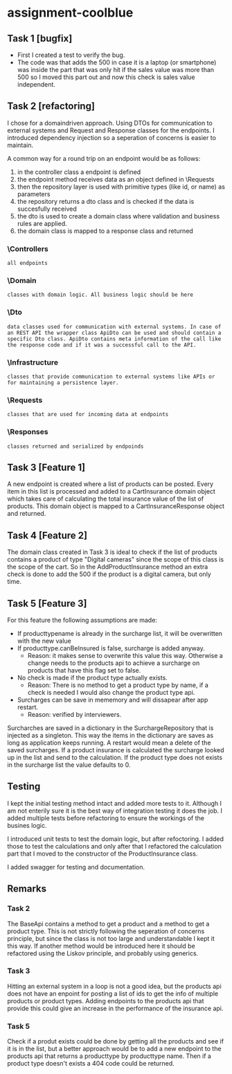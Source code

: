 # assignment-coolblue

## Task 1 [bugfix]
- First I created a test to verify the bug.
- The code was that adds the 500 in case it is a laptop (or smartphone) was inside the part that was only hit if the sales value was more than 500 so I moved this part out and now this check is sales value independent.

## Task 2 [refactoring]
I chose for a domaindriven approach. Using DTOs for communication to external systems and Request and Response classes for the endpoints. I introduced dependency injection so a seperation of concerns is easier to maintain.

A common way for a round trip on an endpoint would be as follows:
1. in the controller class a endpoint is defined
2. the endpoint method receives data as an object defined in \Requests
3. then the repository layer is used with primitive types (like id, or name) as parameters
4. the repository returns a dto class and is checked if the data is succesfully received
5. the dto is used to create a domain class where validation and business rules are applied.
6. the domain class is mapped to a response class and returned


### \Controllers
    all endpoints
### \Domain
    classes with domain logic. All business logic should be here
### \Dto
    data classes used for communication with external systems. In case of an REST API the wrapper class ApiDto can be used and should contain a specific Dto class. ApiDto contains meta information of the call like the response code and if it was a successful call to the API. 
### \Infrastructure
    classes that provide communication to external systems like APIs or for maintaining a persistence layer. 
### \Requests
    classes that are used for incoming data at endpoints
### \Responses
    classes returned and serialized by endpoinds

## Task 3 [Feature 1]
A new endpoint is created where a list of products can be posted. Every item in this list is processed and added to a CartInsurance domain object which takes care of calculating the total insurance value of the list of products. This domain object is mapped to a CartInsuranceResponse object and returned.

## Task 4 [Feature 2]
The domain class created in Task 3 is ideal to check if the list of products contains a product of type "Digital cameras" since the scope of this class is the scope of the cart. So in the AddProductInsurance method an extra check is done to add the 500 if the product is a digital camera, but only time.

## Task 5 [Feature 3]
For this feature the following assumptions are made:
-  If producttypename is already in the surcharge list, it will be overwritten with the new value
- If producttype.canBeInsured is false, surcharge is added anyway.
    - Reason: it makes sense to overwrite this value this way. Otherwise a change needs to the products api to achieve a surcharge on products that have this flag set to false.
- No check is made if the product type actually exists.
    - Reason: There is no method to get a product type by name, if a check is needed I would also change the product type api. 
- Surcharges can be save in mememory and will dissapear after app restart.
    - Reason: verified by interviewers.

Surcharches are saved in a dictionary in the SurchargeRepository that is injected as a singleton. This way the items in the dictionary are saves as long as application keeps running. A restart would mean a delete of the saved surcharges. If a product insurance is calculated the surcharge looked up in the list and send to the calculation. If the product type does not exists in the surcharge list the value defaults to 0.

## Testing
I kept the initial testing method intact and added more tests to it. Although I am not enterily sure it is the best way of integration testing it does the job. I added multiple tests before refactoring to ensure the workings of the busines logic.

I introduced unit tests to test the domain logic, but after refoctoring. I added those to test the calculations and only after that I refactored the calculation part that I moved to the constructor of the ProductInsurance class.

I added swagger for testing and documentation.

## Remarks
### Task 2
The BaseApi contains a method to get a product and a method to get a product type. This is not strictly following the seperation of concerns principle, but since the class is not too large and understandable I kept it this way. If another method would be introduced here it should be refactored using the Liskov principle, and probably using generics.
### Task 3
Hitting an external system in a loop is not a good idea, but the products api does not have an enpoint for posting a list of ids to get the info of multiple products or product types. Adding endpoints to the products api that provide this could give an increase in the performance of the insurance api.

### Task 5
Check if a produt exists could be done by getting all the products and see if it is in the list, but a better approach would be to add a new endpoint to the products api that returns a producttype by producttype name. Then if a product type doesn't exists a 404 code could be returned.
